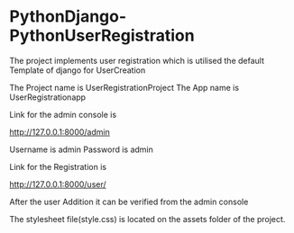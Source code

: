 # PythonDjango-PythonUserRegistration
The project implements user registration which is utilised the default Template of django for UserCreation


The Project name is UserRegistrationProject
The App name is UserRegistrationapp


Link for the admin console is 

http://127.0.0.1:8000/admin

Username is admin
Password is admin

Link for the Registration is 

http://127.0.0.1:8000/user/

After the user Addition it can be verified from the admin console 

 
The stylesheet file(style.css) is located on the assets folder of the project.
 
 

 
 
 
